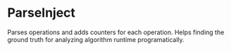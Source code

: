 # ParseInject
Parses operations and adds counters for each operation. Helps finding the ground truth for analyzing algorithm runtime programatically.
